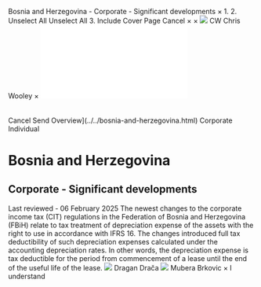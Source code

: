 Bosnia and Herzegovina - Corporate - Significant developments
×
1.
2.
Unselect All
Unselect All
3.
Include Cover Page
Cancel
×
×
![](../../-/media/world-wide-tax-summaries/attachments/global---chris-wooley.ashx%3Frev=ac5e5f3223b34096b1afc2a6009c7320&revision=ac5e5f32-23b3-4096-b1af-c2a6009c7320&hash=859B7ADC84DC2CBEC9760E9E6EE7DE6D0A8BFCDF)
CW
Chris Wooley
×
![](significant-developments.html)
######
Cancel
Send
Overview](../../bosnia-and-herzegovina.html)
Corporate
Individual
# Bosnia and Herzegovina
## Corporate - Significant developments
Last reviewed - 06 February 2025
The newest changes to the corporate income tax (CIT) regulations in the Federation of Bosnia and Herzegovina (FBiH) relate to tax treatment of depreciation expense of the assets with the right to use in accordance with IFRS 16. The changes introduced full tax deductibility of such depreciation expenses calculated under the accounting depreciation rates. In other words, the depreciation expense is tax deductible for the period from commencement of a lease until the end of the useful life of the lease.
![](../../-/media/world-wide-tax-summaries/20240116124033688.ashx%3Frev=3aaf7f7ffddd4c40a04ff12347176615&revision=3aaf7f7f-fddd-4c40-a04f-f12347176615&hash=85DFD9DAF322D1869B6DC9EDEDED7B19B07FE52B)
Dragan Drača
![](../../-/media/world-wide-tax-summaries/attachments/bosnia-and-herzegovina---mubera-brkovic.ashx%3Frev=78bdb8936aa24a0490c83f25626fcde2&revision=78bdb893-6aa2-4a04-90c8-3f25626fcde2&hash=7698FA49646B5D8C9FEB242B3262264390198ED8)
Mubera Brkovic
×
I understand